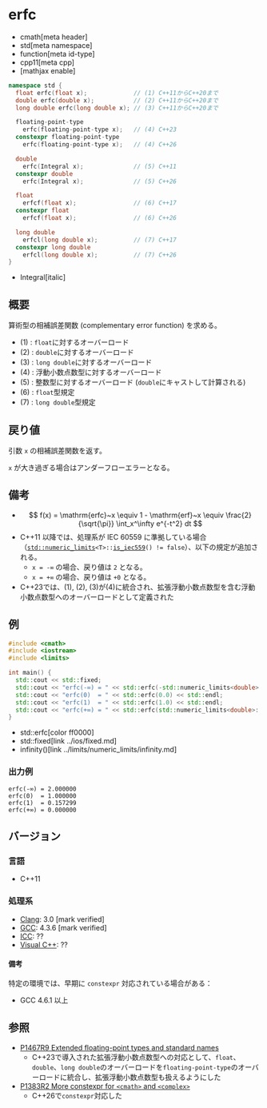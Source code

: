 # erfc
* cmath[meta header]
* std[meta namespace]
* function[meta id-type]
* cpp11[meta cpp]
* [mathjax enable]

```cpp
namespace std {
  float erfc(float x);             // (1) C++11からC++20まで
  double erfc(double x);           // (2) C++11からC++20まで
  long double erfc(long double x); // (3) C++11からC++20まで

  floating-point-type
    erfc(floating-point-type x);   // (4) C++23
  constexpr floating-point-type
    erfc(floating-point-type x);   // (4) C++26

  double
    erfc(Integral x);              // (5) C++11
  constexpr double
    erfc(Integral x);              // (5) C++26

  float
    erfcf(float x);                // (6) C++17
  constexpr float
    erfcf(float x);                // (6) C++26

  long double
    erfcl(long double x);          // (7) C++17
  constexpr long double
    erfcl(long double x);          // (7) C++26
}
```
* Integral[italic]

## 概要
算術型の相補誤差関数 (complementary error function) を求める。

- (1) : `float`に対するオーバーロード
- (2) : `double`に対するオーバーロード
- (3) : `long double`に対するオーバーロード
- (4) : 浮動小数点数型に対するオーバーロード
- (5) : 整数型に対するオーバーロード (`double`にキャストして計算される)
- (6) : `float`型規定
- (7) : `long double`型規定


## 戻り値
引数 `x` の相補誤差関数を返す。

`x` が大き過ぎる場合はアンダーフローエラーとなる。

## 備考
- $$ f(x) = \mathrm{erfc}~x \equiv 1 - \mathrm{erf}~x \equiv \frac{2}{\sqrt{\pi}} \int_x^\infty e^{-t^2} dt $$
- C++11 以降では、処理系が IEC 60559 に準拠している場合（[`std::numeric_limits`](../limits/numeric_limits.md)`<T>::`[`is_iec559`](../limits/numeric_limits/is_iec559.md)`() != false`）、以下の規定が追加される。
    - `x = -∞` の場合、戻り値は `2` となる。
    - `x = +∞` の場合、戻り値は `+0` となる。
- C++23では、(1), (2), (3)が(4)に統合され、拡張浮動小数点数型を含む浮動小数点数型へのオーバーロードとして定義された


## 例
```cpp example
#include <cmath>
#include <iostream>
#include <limits>

int main() {
  std::cout << std::fixed;
  std::cout << "erfc(-∞) = " << std::erfc(-std::numeric_limits<double>::infinity()) << std::endl;
  std::cout << "erfc(0)  = " << std::erfc(0.0) << std::endl;
  std::cout << "erfc(1)  = " << std::erfc(1.0) << std::endl;
  std::cout << "erfc(+∞) = " << std::erfc(std::numeric_limits<double>::infinity()) << std::endl;
}
```
* std::erfc[color ff0000]
* std::fixed[link ../ios/fixed.md]
* infinity()[link ../limits/numeric_limits/infinity.md]

### 出力例
```
erfc(-∞) = 2.000000
erfc(0)  = 1.000000
erfc(1)  = 0.157299
erfc(+∞) = 0.000000
```

## バージョン
### 言語
- C++11

### 処理系
- [Clang](/implementation.md#clang): 3.0 [mark verified]
- [GCC](/implementation.md#gcc): 4.3.6 [mark verified]
- [ICC](/implementation.md#icc): ??
- [Visual C++](/implementation.md#visual_cpp): ??

#### 備考
特定の環境では、早期に `constexpr` 対応されている場合がある：

- GCC 4.6.1 以上


## 参照
- [P1467R9 Extended floating-point types and standard names](https://www.open-std.org/jtc1/sc22/wg21/docs/papers/2022/p1467r9.html)
    - C++23で導入された拡張浮動小数点数型への対応として、`float`、`double`、`long double`のオーバーロードを`floating-point-type`のオーバーロードに統合し、拡張浮動小数点数型も扱えるようにした
- [P1383R2 More constexpr for `<cmath>` and `<complex>`](https://open-std.org/jtc1/sc22/wg21/docs/papers/2023/p1383r2.pdf)
    - C++26で`constexpr`対応した
